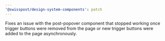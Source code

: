 ```yaml
---
'@swisspost/design-system-components': patch
---
```


Fixes an issue with the post-popover component that stopped working once trigger buttons were removed from the page or new trigger buttons were added to the page asynchronously.
